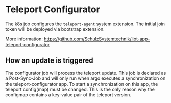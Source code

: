 # Teleport Configurator

The k8s job configures the `teleport-agent` system extension. The initial join token will be deployed via bootstrap extension.

More information: https://github.com/SchulzSystemtechnik/iiot-app-teleport-configurator

## How an update is triggered
The configurator job will process the teleport update. This job is declared as a Post-Sync-Job and will only run when argo executes a synchronization on the teleport-configurator app. To start a synchronization on this app, the teleport config(map) must be changed. This is the only reason why the configmap contains a key-value pair of the teleport version.
